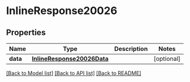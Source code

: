 # InlineResponse20026

## Properties
Name | Type | Description | Notes
------------ | ------------- | ------------- | -------------
**data** | [**InlineResponse20026Data**](InlineResponse20026Data.md) |  | [optional] 

[[Back to Model list]](../README.md#documentation-for-models) [[Back to API list]](../README.md#documentation-for-api-endpoints) [[Back to README]](../README.md)


